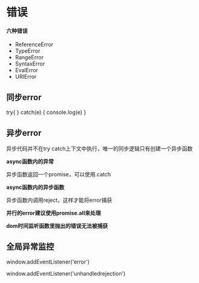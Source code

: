# 错误





#### 六种错误

- ReferenceError
- TypeError
- RangeError
- SyntaxError
- EvalError
- URIError



## 同步error

try{ } catch(e) { console.log(e) }



## 异步error

异步代码并不在try catch上下文中执行，唯一的同步逻辑只有创建一个异步函数



**async函数内的异常**

异步函数返回一个promise，可以使用.catch



**async函数内的异步函数**

异步函数内调用reject，这样才能将error捕获



**并行的error建议使用promise.all来处理**



**dom时间监听函数里抛出的错误无法被捕获**



## 全局异常监控

window.addEventListener('error')

window.addEventListener('unhandledrejection')

